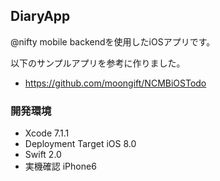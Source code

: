 ## DiaryApp
@nifty mobile backendを使用したiOSアプリです。

以下のサンプルアプリを参考に作りました。
* https://github.com/moongift/NCMBiOSTodo

### 開発環境
- Xcode 7.1.1
- Deployment Target iOS 8.0
- Swift 2.0
- 実機確認 iPhone6
